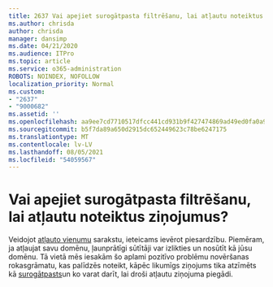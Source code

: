 ```yaml
---
title: 2637 Vai apejiet surogātpasta filtrēšanu, lai atļautu noteiktus ziņojumus?
ms.author: chrisda
author: chrisda
manager: dansimp
ms.date: 04/21/2020
ms.audience: ITPro
ms.topic: article
ms.service: o365-administration
ROBOTS: NOINDEX, NOFOLLOW
localization_priority: Normal
ms.custom:
- "2637"
- "9000682"
ms.assetid: ''
ms.openlocfilehash: aa9ee7cd7710517dfcc441cd931b9f427474869ad49ed0fa0a91a06e06682ed7
ms.sourcegitcommit: b5f7da89a650d2915dc652449623c78be6247175
ms.translationtype: MT
ms.contentlocale: lv-LV
ms.lasthandoff: 08/05/2021
ms.locfileid: "54059567"
---
```

# <a name="bypass-spam-filtering-to-allow-specific-messages"></a>Vai apejiet surogātpasta filtrēšanu, lai atļautu noteiktus ziņojumus?

Veidojot [atļauto vienumu](https://docs.microsoft.com/exchange/troubleshoot/antispam/cautions-against-bypassing-spam-filters) sarakstu, ieteicams ievērot piesardzību. Piemēram, ja atļaujat savu domēnu, ļaunprātīgi sūtītāji var izlikties un nosūtīt kā jūsu domēnu.  Tā vietā mēs iesakām šo aplami pozitīvo problēmu novēršanas rokasgrāmatu, kas palīdzēs noteikt, kāpēc likumīgs ziņojums tika atzīmēts kā [surogātpasts](https://docs.microsoft.com/microsoft-365/security/office-365-security/anti-spam-protection)un ko varat darīt, lai droši atļautu ziņojuma piegādi.

